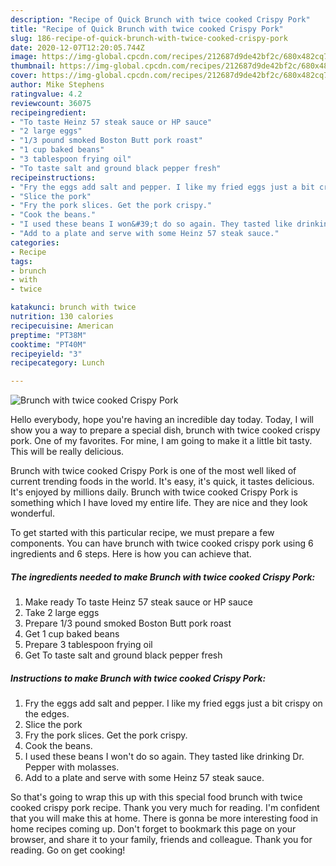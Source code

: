 ```yaml
---
description: "Recipe of Quick Brunch with twice cooked Crispy Pork"
title: "Recipe of Quick Brunch with twice cooked Crispy Pork"
slug: 186-recipe-of-quick-brunch-with-twice-cooked-crispy-pork
date: 2020-12-07T12:20:05.744Z
image: https://img-global.cpcdn.com/recipes/212687d9de42bf2c/680x482cq70/brunch-with-twice-cooked-crispy-pork-recipe-main-photo.jpg
thumbnail: https://img-global.cpcdn.com/recipes/212687d9de42bf2c/680x482cq70/brunch-with-twice-cooked-crispy-pork-recipe-main-photo.jpg
cover: https://img-global.cpcdn.com/recipes/212687d9de42bf2c/680x482cq70/brunch-with-twice-cooked-crispy-pork-recipe-main-photo.jpg
author: Mike Stephens
ratingvalue: 4.2
reviewcount: 36075
recipeingredient:
- "To taste Heinz 57 steak sauce or HP sauce"
- "2 large eggs"
- "1/3 pound smoked Boston Butt pork roast"
- "1 cup baked beans"
- "3 tablespoon frying oil"
- "To taste salt and ground black pepper fresh"
recipeinstructions:
- "Fry the eggs add salt and pepper. I like my fried eggs just a bit crispy on the edges."
- "Slice the pork"
- "Fry the pork slices. Get the pork crispy."
- "Cook the beans."
- "I used these beans I won&#39;t do so again. They tasted like drinking Dr. Pepper with molasses."
- "Add to a plate and serve with some Heinz 57 steak sauce."
categories:
- Recipe
tags:
- brunch
- with
- twice

katakunci: brunch with twice 
nutrition: 130 calories
recipecuisine: American
preptime: "PT38M"
cooktime: "PT40M"
recipeyield: "3"
recipecategory: Lunch

---
```



![Brunch with twice cooked Crispy Pork](https://img-global.cpcdn.com/recipes/212687d9de42bf2c/680x482cq70/brunch-with-twice-cooked-crispy-pork-recipe-main-photo.jpg)

Hello everybody, hope you're having an incredible day today. Today, I will show you a way to prepare a special dish, brunch with twice cooked crispy pork. One of my favorites. For mine, I am going to make it a little bit tasty. This will be really delicious.

Brunch with twice cooked Crispy Pork is one of the most well liked of current trending foods in the world. It's easy, it's quick, it tastes delicious. It's enjoyed by millions daily. Brunch with twice cooked Crispy Pork is something which I have loved my entire life. They are nice and they look wonderful.




To get started with this particular recipe, we must prepare a few components. You can have brunch with twice cooked crispy pork using 6 ingredients and 6 steps. Here is how you can achieve that.

<!--inarticleads1-->

##### The ingredients needed to make Brunch with twice cooked Crispy Pork:

1. Make ready To taste Heinz 57 steak sauce or HP sauce
1. Take 2 large eggs
1. Prepare 1/3 pound smoked Boston Butt pork roast
1. Get 1 cup baked beans
1. Prepare 3 tablespoon frying oil
1. Get To taste salt and ground black pepper fresh




<!--inarticleads2-->

##### Instructions to make Brunch with twice cooked Crispy Pork:

1. Fry the eggs add salt and pepper. I like my fried eggs just a bit crispy on the edges.
1. Slice the pork
1. Fry the pork slices. Get the pork crispy.
1. Cook the beans.
1. I used these beans I won&#39;t do so again. They tasted like drinking Dr. Pepper with molasses.
1. Add to a plate and serve with some Heinz 57 steak sauce.




So that's going to wrap this up with this special food brunch with twice cooked crispy pork recipe. Thank you very much for reading. I'm confident that you will make this at home. There is gonna be more interesting food in home recipes coming up. Don't forget to bookmark this page on your browser, and share it to your family, friends and colleague. Thank you for reading. Go on get cooking!
